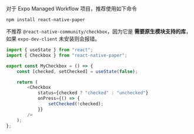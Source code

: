 对于 Expo Managed Workflow 项目，推荐使用如下命令

```shell
npm install react-native-paper
```

不推荐 `@react-native-community/checkbox`，因为它是 **需要原生模块支持的库**，如果 `expo-dev-client` 未安装则会报错。

```js
import { useState } from "react";
import { Checkbox } from "react-native-paper";

export const MyCheckbox = () => {
	const [checked, setChecked] = useState(false);

	return (
		<Checkbox
			status={checked ? "checked" : "unchecked"}
			onPress={() => {
				setChecked(!checked);
			}}
		/>
	);
};
```
